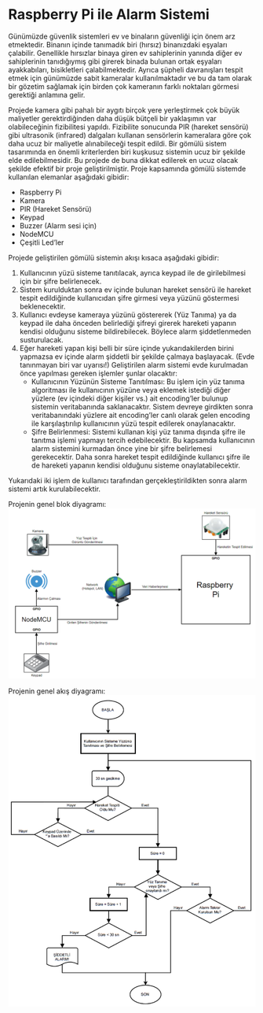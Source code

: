 # Raspberry Pi ile Alarm Sistemi

Günümüzde güvenlik sistemleri ev ve binaların güvenliği için önem arz etmektedir. Binanın içinde tanımadık biri (hırsız) binanızdaki eşyaları çalabilir. Genellikle hırsızlar binaya giren ev sahiplerinin yanında diğer ev sahiplerinin tanıdığıymış gibi girerek binada bulunan ortak eşyaları ayakkabıları, bisikletleri çalabilmektedir. Ayrıca şüpheli davranışları tespit etmek için günümüzde sabit kameralar kullanılmaktadır ve bu da tam olarak bir gözetim sağlamak için birden çok kameranın farklı noktaları görmesi gerektiği anlamına gelir.

Projede kamera gibi pahalı bir aygıtı birçok yere yerleştirmek çok büyük maliyetler gerektirdiğinden daha düşük bütçeli bir yaklaşımın var olabileceğinin fizibilitesi yapıldı. Fizibilite sonucunda PIR (hareket sensörü) gibi ultrasonik (infrared) dalgaları kullanan sensörlerin kameralara göre çok daha ucuz bir maliyetle alınabileceği tespit edildi. Bir gömülü sistem tasarımında en önemli kriterlerden biri kuşkusuz sistemin ucuz bir şekilde elde edilebilmesidir. Bu projede de buna dikkat edilerek en ucuz olacak şekilde efektif bir proje geliştirilmiştir.
Proje kapsamında gömülü sistemde kullanılan elemanlar aşağıdaki gibidir:
- Raspberry Pi
- Kamera
- PIR (Hareket Sensörü)
- Keypad
- Buzzer (Alarm sesi için)
- NodeMCU
- Çeşitli Led’ler

Projede geliştirilen gömülü sistemin akışı kısaca aşağıdaki gibidir:
1. Kullanıcının yüzü sisteme tanıtılacak, ayrıca keypad ile de girilebilmesi için bir şifre belirlenecek.
2. Sistem kurulduktan sonra ev içinde bulunan hareket sensörü ile hareket tespit edildiğinde kullanıcıdan şifre girmesi veya yüzünü göstermesi beklenecektir.
3. Kullanıcı evdeyse kameraya yüzünü göstererek (Yüz Tanıma) ya da keypad ile daha önceden belirlediği şifreyi girerek hareketi yapanın kendisi olduğunu sisteme bildirebilecek. Böylece alarm şiddetlenmeden susturulacak.
4. Eğer hareketi yapan kişi belli bir süre içinde yukarıdakilerden birini yapmazsa ev içinde alarm şiddetli bir şekilde çalmaya başlayacak. (Evde tanınmayan biri var uyarısı!)
Geliştirilen alarm sistemi evde kurulmadan önce yapılması gereken işlemler şunlar olacaktır:
   - Kullanıcının Yüzünün Sisteme Tanıtılması: Bu işlem için yüz tanıma algoritması ile kullanıcının yüzüne veya eklemek istediği diğer yüzlere (ev içindeki diğer kişiler vs.) ait encoding’ler bulunup sistemin veritabanında saklanacaktır. Sistem devreye girdikten sonra veritabanındaki yüzlere ait encoding’ler canlı olarak gelen encoding ile karşılaştırılıp kullanıcının yüzü tespit edilerek onaylanacaktır.
   - Şifre Belirlenmesi: Sistemi kullanan kişi yüz tanıma dışında şifre ile tanıtma işlemi yapmayı tercih edebilecektir. Bu kapsamda kullanıcının alarm sistemini kurmadan önce yine bir şifre belirlemesi gerekecektir. Daha sonra hareket tespit edildiğinde kullanıcı şifre ile de hareketi yapanın kendisi olduğunu sisteme onaylatabilecektir.

Yukarıdaki iki işlem de kullanıcı tarafından gerçekleştirildikten sonra alarm sistemi artık kurulabilecektir.

Projenin genel blok diyagramı:
![image info](./Docs/diagram.png)

Projenin genel akış diyagramı:
![image info](./Docs/flowchart.png)